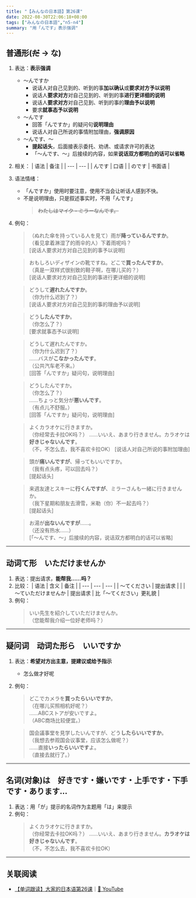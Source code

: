 ```yaml
---
title: "【みんなの日本語】第26课"
date: 2022-08-30T22:06:18+08:00
tags: ["みんなの日本語","n5-n4"]
summary: "用「んです」表示强调"
---
```


## 普通形(~~だ~~ → な)
1. 表达：**表示强调**
    - 〜んですか
        - 说话人对自己见到的、听到的事**加以确认**或**要求对方予以说明**
        - 说话人**要求对方**对自己见到的、听到的事**进行更详细的说明**
        - 说话人**要求对方**对自己见到、听到的事的**理由予以说明**
        - 要求**就事态予以说明**
    - 〜んです
        - 回答「んですか」的疑问句**说明理由**
        - 说话人对自己所说的事情附加理由，**强调原因**
    - 〜んです、〜
        - **提起话头**，后面接表示委托、劝诱、或请求许可的表达
        - 「〜んです、〜」后接续的内容，如果**说话双方都明白的话可以省略**
2. 相关：
    | 语法 | 备注 |
    | --- | --- |
    | んです | 口语 |
    | のです | 书面语 |
3. 语法情绪：
    - 「んですか」使用时要注意，使用不当会让听话人感到不快。
    - 不是说明理由，只是叙述事实时，不用「んです」
        > ~~わたしはマイク・ミラーなんです。~~
4. 例句：
    > （ぬれた傘を持っている人を見て）雨が**降っているんですか**。  
      （看见拿着淋湿了的雨伞的人）下着雨呢吗？  
       [说话人要求对方对自己见到的事予以说明]

    > おもしろいディザインの靴ですね。どこで**買ったんですか**。  
     （真是一双样式很别致的鞋子啊，在哪儿买的？）  
      [说话人要求对方对自己见到的事进行更详细的说明]

    > どうして**遅れたんですか**。  
     （你为什么迟到了？）  
      [说话人要求对方对自己见到的事的理由予以说明]

    > どう**したんですか**。  
     （你怎么了？）  
      [要求就事态予以说明]

    > どうして遅れたんですか。  
     （你为什么迟到了？）    
      ......バスが**こなかったんです**。  
     （公共汽车老不来。）  
      [回答「んですか」疑问句，说明理由]

    > どうしたんですか。  
     （你怎么了？）   
      ......ちょっと気分が**悪いんです**。  
     （有点儿不舒服。）  
      [回答「んですか」疑问句，说明理由]

    > よくカラオケに行きますか。  
     （你经常去卡拉OK吗？）
      ......いいえ、あまり行きません。カラオケは**好きじゃないんです**。  
     （不，不怎么去，我不喜欢卡拉OK）
      [说话人对自己所说的事附加理由]

    > 頭が**痛いんですが**、帰ってもいいですか。  
     （我有点头疼，可以回去吗？）  
      [提起话头]

    > 来週友達とスキーに**行くんですが**、ミラーさんも一緒に行きませんか。  
     （我下星期和朋友去滑雪，米勒（你）不一起去吗？）  
      [提起话头]

    > お湯が**出ないんですが**......。  
     （还没有热水......）  
      [「〜んです、〜」后接续的内容，说话双方都明白的话可以省略]

---
## 动词て形　いただけませんか
1. 表达：提出请求，**能帮我......吗？**
2. 比较：
    | 语法 | 含义 | 备注 |
    | --- | --- | --- |
    | 〜てください | 提出请求 |  |
    | 〜ていただけませんか | 提出请求 | 比「〜てください」更礼貌 |
3. 例句：
    > いい先生を紹介していただけませんか。  
     （您能帮我介绍一位好老师吗？）

---
## 疑问词　动词た形ら　いいですか
1. 表达：**希望对方出主意，提建议或给予指示**
    - 怎么做才好呢
2. 例句：
    > どこでカメラを**買ったらいいですか**。  
     （在哪儿买照相机好呢？）  
      ......ABCストアが安いですよ。  
     （ABC商场比较便宜。）

    > 国会議事堂を見学したいんですが、どう**したらいいですか**。  
     （我想去参观国会议事堂，应该怎么做呢？）  
      ......直接**いったらいいです**よ。  
     （直接去就行了。）

---
## 名词(对象)は　好きです・嫌いです・上手です・下手です・あります...
1. 表达：用「が」提示的名词作为主题用「は」来提示
2. 例句：
    > よくカラオケに行きますか。  
     （你经常去卡拉OK吗？）
      ......いいえ、あまり行きません。**カラオケは好きじゃないんです**。  
     （不，不怎么去，我不喜欢卡拉OK）

---
## 关联阅读
- [【单词跟读】大家的日本语第26课](https://www.bilibili.com/video/BV1G34y1e7RA?p=26)｜[🔗 YouTube](https://youtu.be/H9wgqm9osXs)
